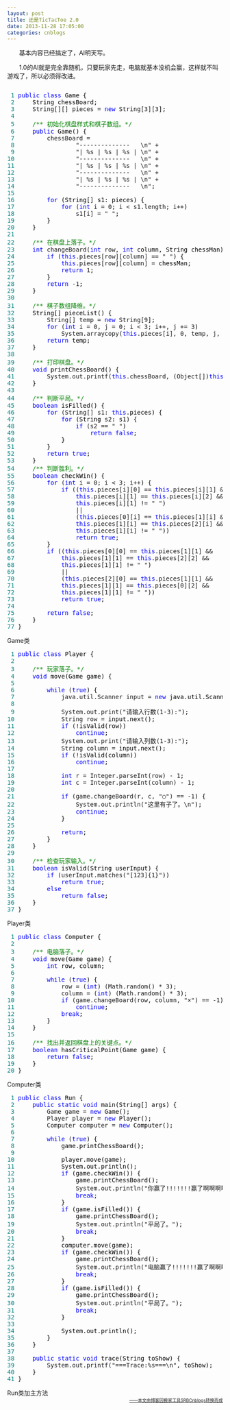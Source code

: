 ```yaml
---
layout: post
title: 还是TicTacToe 2.0
date: 2013-11-28 17:05:00
categories: cnblogs
---
```


<p>　　基本内容已经搞定了，AI明天写。</p>
<p>　　1.0的AI就是完全靠随机，只要玩家先走，电脑就基本没机会赢，这样就不叫游戏了，所以必须得改进。</p>
<div class="cnblogs_code" onclick="cnblogs_code_show('263435bc-5a49-471c-8cdb-426dd5db316c')"><img id="code_img_closed_263435bc-5a49-471c-8cdb-426dd5db316c" class="code_img_closed" src="http://images.cnblogs.com/OutliningIndicators/ContractedBlock.gif" alt="" /><img id="code_img_opened_263435bc-5a49-471c-8cdb-426dd5db316c" class="code_img_opened" style="display: none;" onclick="cnblogs_code_hide('263435bc-5a49-471c-8cdb-426dd5db316c',event)" src="http://images.cnblogs.com/OutliningIndicators/ExpandedBlockStart.gif" alt="" />
<div id="cnblogs_code_open_263435bc-5a49-471c-8cdb-426dd5db316c" class="cnblogs_code_hide">
<pre><span style="color: #008080;"> 1</span> <span style="color: #0000ff;">public</span> <span style="color: #0000ff;">class</span><span style="color: #000000;"> Game {
</span><span style="color: #008080;"> 2</span> <span style="color: #000000;">    String chessBoard;
</span><span style="color: #008080;"> 3</span>     String[][] pieces = <span style="color: #0000ff;">new</span> String[3][3<span style="color: #000000;">];
</span><span style="color: #008080;"> 4</span>     
<span style="color: #008080;"> 5</span>     <span style="color: #008000;">/**</span><span style="color: #008000;"> 初始化棋盘样式和棋子数组。</span><span style="color: #008000;">*/</span>
<span style="color: #008080;"> 6</span>     <span style="color: #0000ff;">public</span><span style="color: #000000;"> Game() {
</span><span style="color: #008080;"> 7</span>         chessBoard = 
<span style="color: #008080;"> 8</span>                 "--------------   \n" +
<span style="color: #008080;"> 9</span>                 "| %s | %s | %s | \n" +
<span style="color: #008080;">10</span>                 "--------------   \n" +
<span style="color: #008080;">11</span>                 "| %s | %s | %s | \n" +
<span style="color: #008080;">12</span>                 "--------------   \n" +
<span style="color: #008080;">13</span>                 "| %s | %s | %s | \n" +
<span style="color: #008080;">14</span>                 "--------------   \n"<span style="color: #000000;">;
</span><span style="color: #008080;">15</span>         
<span style="color: #008080;">16</span>         <span style="color: #0000ff;">for</span><span style="color: #000000;"> (String[] s1: pieces) {
</span><span style="color: #008080;">17</span>             <span style="color: #0000ff;">for</span> (<span style="color: #0000ff;">int</span> i = 0; i &lt; s1.length; i++<span style="color: #000000;">)
</span><span style="color: #008080;">18</span>                 s1[i] = " "<span style="color: #000000;">;
</span><span style="color: #008080;">19</span> <span style="color: #000000;">        }
</span><span style="color: #008080;">20</span> <span style="color: #000000;">    }
</span><span style="color: #008080;">21</span>     
<span style="color: #008080;">22</span>     <span style="color: #008000;">/**</span><span style="color: #008000;"> 在棋盘上落子。</span><span style="color: #008000;">*/</span>
<span style="color: #008080;">23</span>     <span style="color: #0000ff;">int</span> changeBoard(<span style="color: #0000ff;">int</span> row, <span style="color: #0000ff;">int</span><span style="color: #000000;"> column, String chessMan) {
</span><span style="color: #008080;">24</span>         <span style="color: #0000ff;">if</span> (<span style="color: #0000ff;">this</span>.pieces[row][column] == " "<span style="color: #000000;">) {
</span><span style="color: #008080;">25</span>             <span style="color: #0000ff;">this</span>.pieces[row][column] =<span style="color: #000000;"> chessMan;
</span><span style="color: #008080;">26</span>             <span style="color: #0000ff;">return</span> 1<span style="color: #000000;">;
</span><span style="color: #008080;">27</span> <span style="color: #000000;">        }
</span><span style="color: #008080;">28</span>         <span style="color: #0000ff;">return</span> -1<span style="color: #000000;">;
</span><span style="color: #008080;">29</span> <span style="color: #000000;">    }
</span><span style="color: #008080;">30</span>     
<span style="color: #008080;">31</span>     <span style="color: #008000;">/**</span><span style="color: #008000;"> 棋子数组降维。</span><span style="color: #008000;">*/</span>
<span style="color: #008080;">32</span> <span style="color: #000000;">    String[] pieceList() {
</span><span style="color: #008080;">33</span>         String[] temp = <span style="color: #0000ff;">new</span> String[9<span style="color: #000000;">];
</span><span style="color: #008080;">34</span>         <span style="color: #0000ff;">for</span> (<span style="color: #0000ff;">int</span> i = 0, j = 0; i &lt; 3; i++, j += 3<span style="color: #000000;">)
</span><span style="color: #008080;">35</span>             System.arraycopy(<span style="color: #0000ff;">this</span>.pieces[i], 0, temp, j, 3<span style="color: #000000;">);
</span><span style="color: #008080;">36</span>         <span style="color: #0000ff;">return</span><span style="color: #000000;"> temp;
</span><span style="color: #008080;">37</span> <span style="color: #000000;">    }
</span><span style="color: #008080;">38</span>     
<span style="color: #008080;">39</span>     <span style="color: #008000;">/**</span><span style="color: #008000;"> 打印棋盘。</span><span style="color: #008000;">*/</span>
<span style="color: #008080;">40</span>     <span style="color: #0000ff;">void</span><span style="color: #000000;"> printChessBoard() {
</span><span style="color: #008080;">41</span>         System.out.printf(<span style="color: #0000ff;">this</span>.chessBoard, (Object[])<span style="color: #0000ff;">this</span><span style="color: #000000;">.pieceList());
</span><span style="color: #008080;">42</span> <span style="color: #000000;">    }
</span><span style="color: #008080;">43</span>     
<span style="color: #008080;">44</span>     <span style="color: #008000;">/**</span><span style="color: #008000;"> 判断平局。</span><span style="color: #008000;">*/</span>
<span style="color: #008080;">45</span>     <span style="color: #0000ff;">boolean</span><span style="color: #000000;"> isFilled() {
</span><span style="color: #008080;">46</span>         <span style="color: #0000ff;">for</span> (String[] s1: <span style="color: #0000ff;">this</span><span style="color: #000000;">.pieces) {
</span><span style="color: #008080;">47</span>             <span style="color: #0000ff;">for</span><span style="color: #000000;"> (String s2: s1) {
</span><span style="color: #008080;">48</span>                 <span style="color: #0000ff;">if</span> (s2 == " "<span style="color: #000000;">)
</span><span style="color: #008080;">49</span>                     <span style="color: #0000ff;">return</span> <span style="color: #0000ff;">false</span><span style="color: #000000;">;
</span><span style="color: #008080;">50</span> <span style="color: #000000;">            }
</span><span style="color: #008080;">51</span> <span style="color: #000000;">        }
</span><span style="color: #008080;">52</span>         <span style="color: #0000ff;">return</span> <span style="color: #0000ff;">true</span><span style="color: #000000;">;
</span><span style="color: #008080;">53</span> <span style="color: #000000;">    }
</span><span style="color: #008080;">54</span>     <span style="color: #008000;">/**</span><span style="color: #008000;"> 判断胜利。</span><span style="color: #008000;">*/</span>
<span style="color: #008080;">55</span>     <span style="color: #0000ff;">boolean</span><span style="color: #000000;"> checkWin() {
</span><span style="color: #008080;">56</span>         <span style="color: #0000ff;">for</span> (<span style="color: #0000ff;">int</span> i = 0; i &lt; 3; i++<span style="color: #000000;">) {
</span><span style="color: #008080;">57</span>             <span style="color: #0000ff;">if</span> ((<span style="color: #0000ff;">this</span>.pieces[i][0] == <span style="color: #0000ff;">this</span>.pieces[i][1] &amp;&amp; 
<span style="color: #008080;">58</span>                 <span style="color: #0000ff;">this</span>.pieces[i][1] == <span style="color: #0000ff;">this</span>.pieces[i][2] &amp;&amp; 
<span style="color: #008080;">59</span>                 <span style="color: #0000ff;">this</span>.pieces[i][1] != " "<span style="color: #000000;">)
</span><span style="color: #008080;">60</span>                 ||
<span style="color: #008080;">61</span>                 (<span style="color: #0000ff;">this</span>.pieces[0][i] == <span style="color: #0000ff;">this</span>.pieces[1][i] &amp;&amp; 
<span style="color: #008080;">62</span>                 <span style="color: #0000ff;">this</span>.pieces[1][i] == <span style="color: #0000ff;">this</span>.pieces[2][i] &amp;&amp;
<span style="color: #008080;">63</span>                 <span style="color: #0000ff;">this</span>.pieces[1][i] != " "<span style="color: #000000;">))
</span><span style="color: #008080;">64</span>                 <span style="color: #0000ff;">return</span> <span style="color: #0000ff;">true</span><span style="color: #000000;">;
</span><span style="color: #008080;">65</span> <span style="color: #000000;">        }
</span><span style="color: #008080;">66</span>         <span style="color: #0000ff;">if</span> ((<span style="color: #0000ff;">this</span>.pieces[0][0] == <span style="color: #0000ff;">this</span>.pieces[1][1] &amp;&amp;
<span style="color: #008080;">67</span>             <span style="color: #0000ff;">this</span>.pieces[1][1] == <span style="color: #0000ff;">this</span>.pieces[2][2] &amp;&amp;
<span style="color: #008080;">68</span>             <span style="color: #0000ff;">this</span>.pieces[1][1] != " "<span style="color: #000000;">)
</span><span style="color: #008080;">69</span>             ||
<span style="color: #008080;">70</span>             (<span style="color: #0000ff;">this</span>.pieces[2][0] == <span style="color: #0000ff;">this</span>.pieces[1][1] &amp;&amp;
<span style="color: #008080;">71</span>             <span style="color: #0000ff;">this</span>.pieces[1][1] == <span style="color: #0000ff;">this</span>.pieces[0][2] &amp;&amp;
<span style="color: #008080;">72</span>             <span style="color: #0000ff;">this</span>.pieces[1][1] != " "<span style="color: #000000;">))
</span><span style="color: #008080;">73</span>             <span style="color: #0000ff;">return</span> <span style="color: #0000ff;">true</span><span style="color: #000000;">;
</span><span style="color: #008080;">74</span>         
<span style="color: #008080;">75</span>         <span style="color: #0000ff;">return</span> <span style="color: #0000ff;">false</span><span style="color: #000000;">;
</span><span style="color: #008080;">76</span> <span style="color: #000000;">    }
</span><span style="color: #008080;">77</span> }</pre>
</div>
<span class="cnblogs_code_collapse">Game类</span></div>
<div class="cnblogs_code" onclick="cnblogs_code_show('f32436ed-6a8f-478c-bb6c-fbc9f18f4c2d')"><img id="code_img_closed_f32436ed-6a8f-478c-bb6c-fbc9f18f4c2d" class="code_img_closed" src="http://images.cnblogs.com/OutliningIndicators/ContractedBlock.gif" alt="" /><img id="code_img_opened_f32436ed-6a8f-478c-bb6c-fbc9f18f4c2d" class="code_img_opened" style="display: none;" onclick="cnblogs_code_hide('f32436ed-6a8f-478c-bb6c-fbc9f18f4c2d',event)" src="http://images.cnblogs.com/OutliningIndicators/ExpandedBlockStart.gif" alt="" />
<div id="cnblogs_code_open_f32436ed-6a8f-478c-bb6c-fbc9f18f4c2d" class="cnblogs_code_hide">
<pre><span style="color: #008080;"> 1</span> <span style="color: #0000ff;">public</span> <span style="color: #0000ff;">class</span><span style="color: #000000;"> Player {
</span><span style="color: #008080;"> 2</span>     
<span style="color: #008080;"> 3</span>     <span style="color: #008000;">/**</span><span style="color: #008000;"> 玩家落子。</span><span style="color: #008000;">*/</span>
<span style="color: #008080;"> 4</span>     <span style="color: #0000ff;">void</span><span style="color: #000000;"> move(Game game) {
</span><span style="color: #008080;"> 5</span>         
<span style="color: #008080;"> 6</span>         <span style="color: #0000ff;">while</span> (<span style="color: #0000ff;">true</span><span style="color: #000000;">) {
</span><span style="color: #008080;"> 7</span>             java.util.Scanner input = <span style="color: #0000ff;">new</span><span style="color: #000000;"> java.util.Scanner(System.in);
</span><span style="color: #008080;"> 8</span>             
<span style="color: #008080;"> 9</span>             System.out.print("请输入行数(1-3):"<span style="color: #000000;">);
</span><span style="color: #008080;">10</span>             String row =<span style="color: #000000;"> input.next();
</span><span style="color: #008080;">11</span>             <span style="color: #0000ff;">if</span> (!<span style="color: #000000;">isValid(row))
</span><span style="color: #008080;">12</span>                 <span style="color: #0000ff;">continue</span><span style="color: #000000;">;
</span><span style="color: #008080;">13</span>             System.out.print("请输入列数(1-3):"<span style="color: #000000;">);
</span><span style="color: #008080;">14</span>             String column =<span style="color: #000000;"> input.next();
</span><span style="color: #008080;">15</span>             <span style="color: #0000ff;">if</span> (!<span style="color: #000000;">isValid(column))
</span><span style="color: #008080;">16</span>                 <span style="color: #0000ff;">continue</span><span style="color: #000000;">;
</span><span style="color: #008080;">17</span>             
<span style="color: #008080;">18</span>             <span style="color: #0000ff;">int</span> r = Integer.parseInt(row) - 1<span style="color: #000000;">;
</span><span style="color: #008080;">19</span>             <span style="color: #0000ff;">int</span> c = Integer.parseInt(column) - 1<span style="color: #000000;">;
</span><span style="color: #008080;">20</span>             
<span style="color: #008080;">21</span>             <span style="color: #0000ff;">if</span> (game.changeBoard(r, c, "○") == -1<span style="color: #000000;">) {
</span><span style="color: #008080;">22</span>                 System.out.println("这里有子了。\n"<span style="color: #000000;">);
</span><span style="color: #008080;">23</span>                 <span style="color: #0000ff;">continue</span><span style="color: #000000;">;
</span><span style="color: #008080;">24</span> <span style="color: #000000;">            }
</span><span style="color: #008080;">25</span>             
<span style="color: #008080;">26</span>             <span style="color: #0000ff;">return</span><span style="color: #000000;">;
</span><span style="color: #008080;">27</span> <span style="color: #000000;">        }
</span><span style="color: #008080;">28</span> <span style="color: #000000;">    }
</span><span style="color: #008080;">29</span>     
<span style="color: #008080;">30</span>     <span style="color: #008000;">/**</span><span style="color: #008000;"> 检查玩家输入。</span><span style="color: #008000;">*/</span>
<span style="color: #008080;">31</span>     <span style="color: #0000ff;">boolean</span><span style="color: #000000;"> isValid(String userInput) {
</span><span style="color: #008080;">32</span>         <span style="color: #0000ff;">if</span> (userInput.matches("[123]{1}"<span style="color: #000000;">))
</span><span style="color: #008080;">33</span>             <span style="color: #0000ff;">return</span> <span style="color: #0000ff;">true</span><span style="color: #000000;">;
</span><span style="color: #008080;">34</span>         <span style="color: #0000ff;">else</span>
<span style="color: #008080;">35</span>             <span style="color: #0000ff;">return</span> <span style="color: #0000ff;">false</span><span style="color: #000000;">;
</span><span style="color: #008080;">36</span> <span style="color: #000000;">    }
</span><span style="color: #008080;">37</span> }</pre>
</div>
<span class="cnblogs_code_collapse">Player类</span></div>
<div class="cnblogs_code" onclick="cnblogs_code_show('6a900f03-8418-4586-9e6e-dbfe7884bd1c')"><img id="code_img_closed_6a900f03-8418-4586-9e6e-dbfe7884bd1c" class="code_img_closed" src="http://images.cnblogs.com/OutliningIndicators/ContractedBlock.gif" alt="" /><img id="code_img_opened_6a900f03-8418-4586-9e6e-dbfe7884bd1c" class="code_img_opened" style="display: none;" onclick="cnblogs_code_hide('6a900f03-8418-4586-9e6e-dbfe7884bd1c',event)" src="http://images.cnblogs.com/OutliningIndicators/ExpandedBlockStart.gif" alt="" />
<div id="cnblogs_code_open_6a900f03-8418-4586-9e6e-dbfe7884bd1c" class="cnblogs_code_hide">
<pre><span style="color: #008080;"> 1</span> <span style="color: #0000ff;">public</span> <span style="color: #0000ff;">class</span><span style="color: #000000;"> Computer {
</span><span style="color: #008080;"> 2</span>     
<span style="color: #008080;"> 3</span>     <span style="color: #008000;">/**</span><span style="color: #008000;"> 电脑落子。</span><span style="color: #008000;">*/</span>
<span style="color: #008080;"> 4</span>     <span style="color: #0000ff;">void</span><span style="color: #000000;"> move(Game game) {
</span><span style="color: #008080;"> 5</span>         <span style="color: #0000ff;">int</span><span style="color: #000000;"> row, column;
</span><span style="color: #008080;"> 6</span>         
<span style="color: #008080;"> 7</span>         <span style="color: #0000ff;">while</span> (<span style="color: #0000ff;">true</span><span style="color: #000000;">) {
</span><span style="color: #008080;"> 8</span>             row = (<span style="color: #0000ff;">int</span>) (Math.random() * 3<span style="color: #000000;">);
</span><span style="color: #008080;"> 9</span>             column = (<span style="color: #0000ff;">int</span>) (Math.random() * 3<span style="color: #000000;">);
</span><span style="color: #008080;">10</span>             <span style="color: #0000ff;">if</span> (game.changeBoard(row, column, "&times;") == -1<span style="color: #000000;">)
</span><span style="color: #008080;">11</span>                 <span style="color: #0000ff;">continue</span><span style="color: #000000;">;
</span><span style="color: #008080;">12</span>             <span style="color: #0000ff;">break</span><span style="color: #000000;">;
</span><span style="color: #008080;">13</span> <span style="color: #000000;">        }
</span><span style="color: #008080;">14</span> <span style="color: #000000;">    }
</span><span style="color: #008080;">15</span>     
<span style="color: #008080;">16</span>     <span style="color: #008000;">/**</span><span style="color: #008000;"> 找出并返回棋盘上的关键点。</span><span style="color: #008000;">*/</span>
<span style="color: #008080;">17</span>     <span style="color: #0000ff;">boolean</span><span style="color: #000000;"> hasCriticalPoint(Game game) {
</span><span style="color: #008080;">18</span>         <span style="color: #0000ff;">return</span> <span style="color: #0000ff;">false</span><span style="color: #000000;">;
</span><span style="color: #008080;">19</span> <span style="color: #000000;">    }
</span><span style="color: #008080;">20</span> }</pre>
</div>
<span class="cnblogs_code_collapse">Computer类</span></div>
<div class="cnblogs_code" onclick="cnblogs_code_show('29531c1e-9ae1-4fdc-ab9b-4c96a93e87d6')"><img id="code_img_closed_29531c1e-9ae1-4fdc-ab9b-4c96a93e87d6" class="code_img_closed" src="http://images.cnblogs.com/OutliningIndicators/ContractedBlock.gif" alt="" /><img id="code_img_opened_29531c1e-9ae1-4fdc-ab9b-4c96a93e87d6" class="code_img_opened" style="display: none;" onclick="cnblogs_code_hide('29531c1e-9ae1-4fdc-ab9b-4c96a93e87d6',event)" src="http://images.cnblogs.com/OutliningIndicators/ExpandedBlockStart.gif" alt="" />
<div id="cnblogs_code_open_29531c1e-9ae1-4fdc-ab9b-4c96a93e87d6" class="cnblogs_code_hide">
<pre><span style="color: #008080;"> 1</span> <span style="color: #0000ff;">public</span> <span style="color: #0000ff;">class</span><span style="color: #000000;"> Run {
</span><span style="color: #008080;"> 2</span>     <span style="color: #0000ff;">public</span> <span style="color: #0000ff;">static</span> <span style="color: #0000ff;">void</span><span style="color: #000000;"> main(String[] args) {
</span><span style="color: #008080;"> 3</span>         Game game = <span style="color: #0000ff;">new</span><span style="color: #000000;"> Game();
</span><span style="color: #008080;"> 4</span>         Player player = <span style="color: #0000ff;">new</span><span style="color: #000000;"> Player();
</span><span style="color: #008080;"> 5</span>         Computer computer = <span style="color: #0000ff;">new</span><span style="color: #000000;"> Computer();
</span><span style="color: #008080;"> 6</span>         
<span style="color: #008080;"> 7</span>         <span style="color: #0000ff;">while</span> (<span style="color: #0000ff;">true</span><span style="color: #000000;">) {
</span><span style="color: #008080;"> 8</span> <span style="color: #000000;">            game.printChessBoard();
</span><span style="color: #008080;"> 9</span>             
<span style="color: #008080;">10</span> <span style="color: #000000;">            player.move(game);
</span><span style="color: #008080;">11</span> <span style="color: #000000;">            System.out.println();
</span><span style="color: #008080;">12</span>             <span style="color: #0000ff;">if</span><span style="color: #000000;"> (game.checkWin()) {
</span><span style="color: #008080;">13</span> <span style="color: #000000;">                game.printChessBoard();
</span><span style="color: #008080;">14</span>                 System.out.println("你赢了!!!!!!!赢了啊啊啊啊啊啊啊啊啊啊啊啊！！！！"<span style="color: #000000;">);
</span><span style="color: #008080;">15</span>                 <span style="color: #0000ff;">break</span><span style="color: #000000;">;
</span><span style="color: #008080;">16</span> <span style="color: #000000;">            }
</span><span style="color: #008080;">17</span>             <span style="color: #0000ff;">if</span><span style="color: #000000;"> (game.isFilled()) {
</span><span style="color: #008080;">18</span> <span style="color: #000000;">                game.printChessBoard();
</span><span style="color: #008080;">19</span>                 System.out.println("平局了。"<span style="color: #000000;">);
</span><span style="color: #008080;">20</span>                 <span style="color: #0000ff;">break</span><span style="color: #000000;">;
</span><span style="color: #008080;">21</span> <span style="color: #000000;">            }
</span><span style="color: #008080;">22</span> <span style="color: #000000;">            computer.move(game);
</span><span style="color: #008080;">23</span>             <span style="color: #0000ff;">if</span><span style="color: #000000;"> (game.checkWin()) {
</span><span style="color: #008080;">24</span> <span style="color: #000000;">                game.printChessBoard();
</span><span style="color: #008080;">25</span>                 System.out.println("电脑赢了!!!!!!!赢了啊啊啊啊啊啊啊啊啊啊啊啊！！！！"<span style="color: #000000;">);
</span><span style="color: #008080;">26</span>                 <span style="color: #0000ff;">break</span><span style="color: #000000;">;
</span><span style="color: #008080;">27</span> <span style="color: #000000;">            }
</span><span style="color: #008080;">28</span>             <span style="color: #0000ff;">if</span><span style="color: #000000;"> (game.isFilled()) {
</span><span style="color: #008080;">29</span> <span style="color: #000000;">                game.printChessBoard();
</span><span style="color: #008080;">30</span>                 System.out.println("平局了。"<span style="color: #000000;">);
</span><span style="color: #008080;">31</span>                 <span style="color: #0000ff;">break</span><span style="color: #000000;">;
</span><span style="color: #008080;">32</span> <span style="color: #000000;">            }
</span><span style="color: #008080;">33</span>                 
<span style="color: #008080;">34</span> <span style="color: #000000;">            System.out.println();
</span><span style="color: #008080;">35</span> <span style="color: #000000;">        }
</span><span style="color: #008080;">36</span> <span style="color: #000000;">    }
</span><span style="color: #008080;">37</span>     
<span style="color: #008080;">38</span>     <span style="color: #0000ff;">public</span> <span style="color: #0000ff;">static</span> <span style="color: #0000ff;">void</span><span style="color: #000000;"> trace(String toShow) {
</span><span style="color: #008080;">39</span>         System.out.printf("===Trace:%s===\n"<span style="color: #000000;">, toShow);
</span><span style="color: #008080;">40</span> <span style="color: #000000;">    }
</span><span style="color: #008080;">41</span> }</pre>
</div>
<span class="cnblogs_code_collapse">Run类加主方法</span></div>

<div align=right><a href="https://github.com/mlxy/SRBCnblogs"><font size=1>——本文由博客园搬家工具SRBCnblogs转换而成</font></a></div>